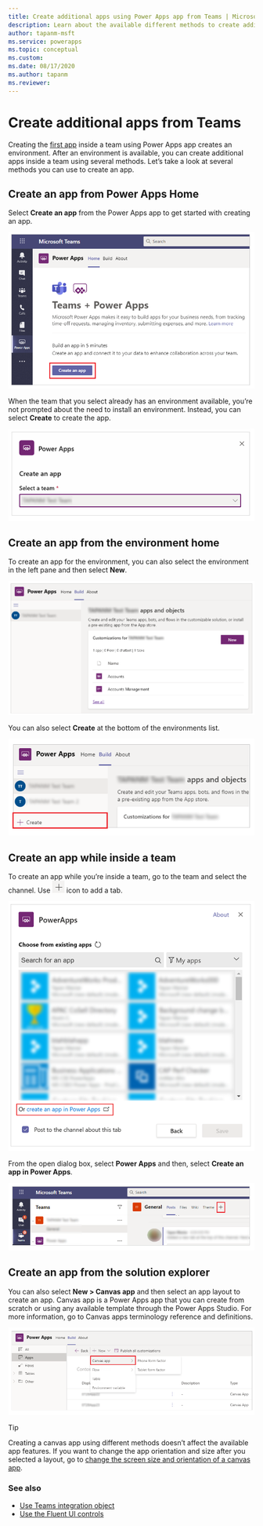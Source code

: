 ```yaml
---
title: Create additional apps using Power Apps app from Teams | Microsoft Docs
description: Learn about the available different methods to create additional apps using Power Apps app from Teams.
author: tapanm-msft
ms.service: powerapps
ms.topic: conceptual
ms.custom: 
ms.date: 08/17/2020
ms.author: tapanm
ms.reviewer: 
---
```


# Create additional apps from Teams

Creating the [first app](create-first-app.md) inside a team using Power Apps app creates an environment. After an environment is available, you can create additional apps inside a team using several methods. Let’s take a look at several methods you can use to create an app.

## Create an app from Power Apps Home

Select **Create an app** from the Power Apps app to get started with creating an app.

![Create app from Power Apps Home](media/additional-apps-from-power-apps-home.png)

When the team that you select already has an environment available, you’re not prompted about the need to install an environment. Instead, you can select **Create** to create the app.

![Select Create to create the app](media/additional-apps-select-create-power-apps-home.png)

## Create an app from the environment home

To create an app for the environment, you can also select the environment in the left pane and then select **New**.

![Create an app from the environment home](media/additional-apps-from-environment-home.png)

You can also select **Create** at the bottom of the environments list.

![Select Create from environment list](media/additional-apps-select-create-environment-list.png)

## Create an app while inside a team

To create an app while you’re inside a team, go to the team and select the channel. Use ![Add a tab](media/additional-apps-add-a-tab.png) icon to add a tab.

![Create an app while inside a team](media/additional-apps-create-app-inside-team.png)

From the open dialog box, select **Power Apps** and then, select **Create an app
in Power Apps**.

![Create an app from inside a team using add a tab](media/additional-apps-from-inside-team.png)

## Create an app from the solution explorer

You can also select **New \> Canvas app** and then select an app layout to
create an app. Canvas app is a Power Apps app that you can create from scratch
or using any available template through the Power Apps Studio. For more
information, go to Canvas apps terminology reference and definitions.

![Create an app from the solution explorer](media/additional-apps-use-solution-explorer.png)

> [!TIP]
> Creating a canvas app using different methods doesn’t affect the available app features. If you want to change the app orientation and size after you selected a layout, go to [change the screen size and orientation of a canvas app](../maker/canvas-apps/set-aspect-ratio-portrait-landscape.md).

### See also

- [Use Teams integration object](use-teams-integration-object.md)
- [Use the Fluent UI controls](use-the-fluent-ui-controls.md)
